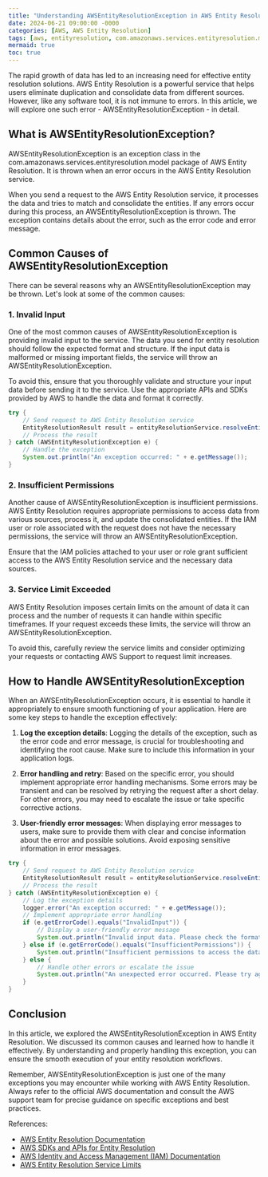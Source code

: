 ```yaml
---
title: "Understanding AWSEntityResolutionException in AWS Entity Resolution"
date: 2024-06-21 09:00:00 -0000
categories: [AWS, AWS Entity Resolution]
tags: [aws, entityresolution, com.amazonaws.services.entityresolution.model]
mermaid: true
toc: true
---
```



The rapid growth of data has led to an increasing need for effective entity resolution solutions. AWS Entity Resolution is a powerful service that helps users eliminate duplication and consolidate data from different sources. However, like any software tool, it is not immune to errors. In this article, we will explore one such error - AWSEntityResolutionException - in detail.

## What is AWSEntityResolutionException?

AWSEntityResolutionException is an exception class in the com.amazonaws.services.entityresolution.model package of AWS Entity Resolution. It is thrown when an error occurs in the AWS Entity Resolution service.

When you send a request to the AWS Entity Resolution service, it processes the data and tries to match and consolidate the entities. If any errors occur during this process, an AWSEntityResolutionException is thrown. The exception contains details about the error, such as the error code and error message.

## Common Causes of AWSEntityResolutionException

There can be several reasons why an AWSEntityResolutionException may be thrown. Let's look at some of the common causes:

### 1. Invalid Input

One of the most common causes of AWSEntityResolutionException is providing invalid input to the service. The data you send for entity resolution should follow the expected format and structure. If the input data is malformed or missing important fields, the service will throw an AWSEntityResolutionException. 

To avoid this, ensure that you thoroughly validate and structure your input data before sending it to the service. Use the appropriate APIs and SDKs provided by AWS to handle the data and format it correctly.

```java
try {
    // Send request to AWS Entity Resolution service
    EntityResolutionResult result = entityResolutionService.resolveEntities(request);
    // Process the result
} catch (AWSEntityResolutionException e) {
    // Handle the exception
    System.out.println("An exception occurred: " + e.getMessage());
}
```

### 2. Insufficient Permissions

Another cause of AWSEntityResolutionException is insufficient permissions. AWS Entity Resolution requires appropriate permissions to access data from various sources, process it, and update the consolidated entities. If the IAM user or role associated with the request does not have the necessary permissions, the service will throw an AWSEntityResolutionException.

Ensure that the IAM policies attached to your user or role grant sufficient access to the AWS Entity Resolution service and the necessary data sources.

### 3. Service Limit Exceeded

AWS Entity Resolution imposes certain limits on the amount of data it can process and the number of requests it can handle within specific timeframes. If your request exceeds these limits, the service will throw an AWSEntityResolutionException. 

To avoid this, carefully review the service limits and consider optimizing your requests or contacting AWS Support to request limit increases.

## How to Handle AWSEntityResolutionException

When an AWSEntityResolutionException occurs, it is essential to handle it appropriately to ensure smooth functioning of your application. Here are some key steps to handle the exception effectively:

1. **Log the exception details**: Logging the details of the exception, such as the error code and error message, is crucial for troubleshooting and identifying the root cause. Make sure to include this information in your application logs.

2. **Error handling and retry**: Based on the specific error, you should implement appropriate error handling mechanisms. Some errors may be transient and can be resolved by retrying the request after a short delay. For other errors, you may need to escalate the issue or take specific corrective actions.

3. **User-friendly error messages**: When displaying error messages to users, make sure to provide them with clear and concise information about the error and possible solutions. Avoid exposing sensitive information in error messages.

```java
try {
    // Send request to AWS Entity Resolution service
    EntityResolutionResult result = entityResolutionService.resolveEntities(request);
    // Process the result
} catch (AWSEntityResolutionException e) {
    // Log the exception details
    logger.error("An exception occurred: " + e.getMessage());
    // Implement appropriate error handling
    if (e.getErrorCode().equals("InvalidInput")) {
        // Display a user-friendly error message
        System.out.println("Invalid input data. Please check the format and structure.");
    } else if (e.getErrorCode().equals("InsufficientPermissions")) {
        System.out.println("Insufficient permissions to access the data. Please contact your administrator.");
    } else {
        // Handle other errors or escalate the issue
        System.out.println("An unexpected error occurred. Please try again later.");
    }
}
```

## Conclusion

In this article, we explored the AWSEntityResolutionException in AWS Entity Resolution. We discussed its common causes and learned how to handle it effectively. By understanding and properly handling this exception, you can ensure the smooth execution of your entity resolution workflows.

Remember, AWSEntityResolutionException is just one of the many exceptions you may encounter while working with AWS Entity Resolution. Always refer to the official AWS documentation and consult the AWS support team for precise guidance on specific exceptions and best practices.

References:
- [AWS Entity Resolution Documentation](https://docs.aws.amazon.com/entity-resolution/)
- [AWS SDKs and APIs for Entity Resolution](https://aws.amazon.com/sdk-for-java/)
- [AWS Identity and Access Management (IAM) Documentation](https://docs.aws.amazon.com/IAM/)
- [AWS Entity Resolution Service Limits](https://docs.aws.amazon.com/entity-resolution/latest/developer-guide/service-limits.html)